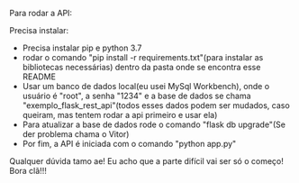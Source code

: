 Para rodar a API:

Precisa instalar:
- Precisa instalar pip e python 3.7
- rodar o comando "pip install -r requirements.txt"(para instalar as bibliotecas necessárias) dentro da pasta onde se encontra esse README
- Usar um banco de dados local(eu usei MySql Workbench), onde o usuário é "root", a senha "1234" e a base de dados se chama "exemplo_flask_rest_api"(todos esses dados podem ser mudados, caso queiram, mas tentem rodar a api primeiro e usar ela)
- Para atualizar a base de dados rode o comando "flask db upgrade"(Se der problema chama o Vitor)
- Por fim, a API é iniciada com o comando "python app.py"



Qualquer dúvida tamo ae! Eu acho que a parte difícil vai ser só o começo! Bora clã!!!

	 

